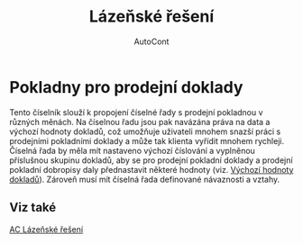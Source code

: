 ﻿---
    title: "Lázeňské řešení"
    author: AutoCont
    ms.date: 04/30/2018
    ms.topic: article
    ms.prod: dynamics-nav-2017
    ms.contentlocale: cs-cz
    ms.lasthandoff: 04/30/2018
---

# Pokladny pro prodejní doklady
Tento číselník slouží k propojení číselné řady s prodejní pokladnou v různých měnách. Na číselnou řadu jsou pak navázána práva na data a výchozí hodnoty dokladů, což umožňuje uživateli mnohem snazší  práci s prodejními pokladními doklady a může tak klienta vyřídit mnohem rychleji.
Číselná řada by měla mít nastaveno výchozí číslování a vyplněnou příslušnou skupinu dokladů, aby se pro prodejní pokladní doklady a prodejní pokladní dobropisy daly přednastavit některé hodnoty (viz. [Výchozí hodnoty dokladů](ac-spx-document-default-values.html)). Zároveň musí mít číselná řada definované návaznosti a vztahy. 

## <a name="see-also"></a>Viz také
[AC Lázeňské řešení](ac-spa-solution.md)